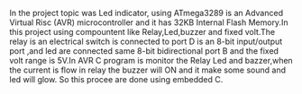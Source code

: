 In the project topic was Led indicator, using ATmega3289 is an Advanced Virtual Risc (AVR) microcontroller and it has 32KB Internal Flash Memory.In this project using 
compountent like Relay,Led,buzzer and fixed volt.The relay is an electrical switch is connected to port D is an 8-bit input/output port ,and led are connected same
8-bit bidirectional port B and the fixed volt range is 5V.In AVR C program is monitor the Relay Led and bazzer,when the current is flow in relay the buzzer will  ON and it make some sound and led will glow. So this procee are done using embedded C.

